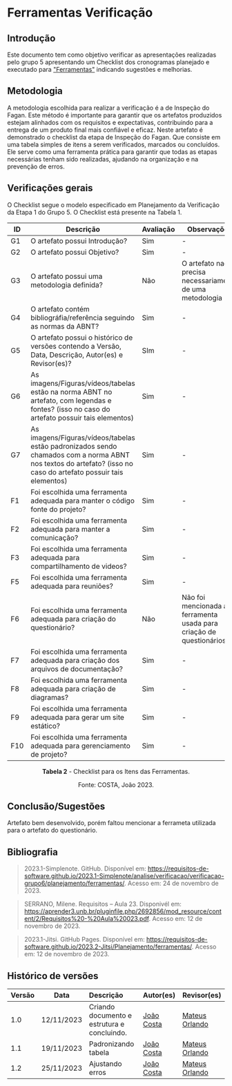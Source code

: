 # Ferramentas Verificação

## Introdução
Este documento tem como objetivo verificar as apresentações realizadas pelo grupo 5 apresentando um Checklist dos cronogramas planejado e executado para ["Ferramentas"](https://requisitos-de-software.github.io/2023.2-Jitsi/Planejamento/ferramentas/) indicando sugestões e melhorias.


## Metodologia

A metodologia escolhida para realizar a verificação é a de Inspeção do Fagan. Este método é importante para garantir que os artefatos produzidos estejam alinhados com os requisitos e expectativas, contribuindo para a entrega de um produto final mais confiável e eficaz. Neste artefato é demonstrado o checklist da etapa de Inspeção do Fagan. Que consiste em uma tabela simples de itens a serem verificados, marcados ou concluídos. Ele serve como uma ferramenta prática para garantir que todas as etapas necessárias tenham sido realizadas, ajudando na organização e na prevenção de erros.

## Verificações gerais
O Checklist segue o modelo especificado em Planejamento da Verificação da Etapa 1 do Grupo 5. O Checklist está presente na Tabela 1.

<center>

 ID | Descrição | Avaliação | Observações |
| ---| -------- | --------- | ------------ |
| G1  | O artefato possui Introdução? | Sim  | - |
| G2  | O artefato possui Objetivo? | Sim | - |
| G3  | O artefato possui uma metodologia definida? | Não | O artefato nao precisa necessariamente de uma metodologia |
| G4  | O artefato contém bibliográfia/referência seguindo as normas da ABNT? | Sim | - |
| G5  | O artefato possui o histórico de versões contendo a Versão, Data, Descrição, Autor(es) e Revisor(es)? | SIm | - |
| G6  | As imagens/Figuras/vídeos/tabelas estão na norma ABNT no artefato, com legendas e fontes? (isso no caso do artefato possuir tais elementos) | Sim | - |
| G7  | As imagens/Figuras/vídeos/tabelas estão padronizados sendo chamados com a norma ABNT nos textos do artefato? (isso no caso do artefato possuir tais elementos) | Sim | - |
| F1 | Foi escolhida uma ferramenta adequada para manter o código fonte do projeto? | Sim | - |
| F2 | Foi escolhida uma ferramenta adequada para manter a comunicação? | Sim | - |
| F3 | Foi escolhida uma ferramenta adequada para compartilhamento de videos? | Sim | - |
| F5 | Foi escolhida uma ferramenta adequada para reuniões? | Sim | - |
| F6 | Foi escolhida uma ferramenta adequada para criação do questionário? | Não | Não foi mencionada a ferramenta usada para criação de questionários |
| F7 | Foi escolhida uma ferramenta adequada para criação dos arquivos de documentação? | Sim | - |
| F8 | Foi escolhida uma ferramenta adequada para criação de diagramas? | Sim | - |
| F9 | Foi escolhida uma ferramenta adequada para gerar um site estático? | Sim | - |
| F10 | Foi escolhida uma ferramenta adequada para gerenciamento de projeto? | Sim | - |

**Tabela 2** - Checklist para os Itens das Ferramentas.

Fonte: COSTA, João 2023.

</center>

## Conclusão/Sugestões
Artefato bem desenvolvido, porém faltou mencionar a ferrameta utilizada para o artefato do questionário.

## Bibliografia

> 2023.1-Simplenote. GitHub. Disponível em: https://requisitos-de-software.github.io/2023.1-Simplenote/analise/verificacao/verificacao-grupo6/planejamento/ferramentas/. Acesso em: 24 de novembro de 2023.

> SERRANO, Milene. Requisitos – Aula 23. Disponivél em: https://aprender3.unb.br/pluginfile.php/2692856/mod_resource/content/2/Requisitos%20-%20Aula%20023.pdf. Acesso em: 12 de novembro de 2023.

> 2023.1-Jitsi. GitHub Pages. Disponível em: https://requisitos-de-software.github.io/2023.2-Jitsi/Planejamento/ferramentas/. Acesso em: 12 de novembro de 2023.

## Histórico de versões
| Versão | Data       | Descrição                   | Autor(es)     | Revisor(es) |
|--------|------------|:-----------------------------|---------------|-------------|
| 1.0    | 12/11/2023 | Criando documento e estrutura e concluindo. |  [João Costa](https://github.com/jvcostta)   |  [Mateus Orlando](https://github.com/MateusPy)           |
| 1.1    | 19/11/2023 | Padronizando tabela |  [João Costa](https://github.com/jvcostta)   |  [Mateus Orlando](https://github.com/MateusPy)           |
| 1.2    | 25/11/2023 | Ajustando erros |  [João Costa](https://github.com/jvcostta)   |  [Mateus Orlando](https://github.com/MateusPy)           |
